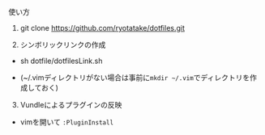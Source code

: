 使い方

1. git clone https://github.com/ryotatake/dotfiles.git

2. シンボリックリンクの作成

 * sh dotfile/dotfilesLink.sh

 * (~/.vimディレクトリがない場合は事前に`mkdir ~/.vim`でディレクトリを作成しておく)

3. Vundleによるプラグインの反映

 * vimを開いて `:PluginInstall`
